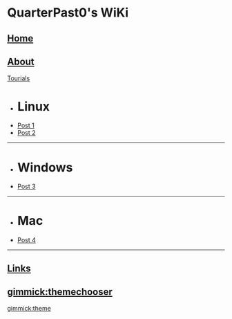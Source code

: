 # QuarterPast0's WiKi

[Home](index.md)
----
[About](about.md)
----
[Tourials]()

  * # Linux
  * [Post 1](post1.md)
  * [Post 2](post2.md)
  ----
  * # Windows
  * [Post 3](post3.md)
  ----
  * # Mac
  * [Post 4](post4.md)
----
[Links](links.md)
----
[gimmick:themechooser](Theme)
----
[gimmick:theme](cosmo)
